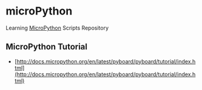 # microPython
Learning [MicroPython](http://micropython.org) Scripts Repository

## MicroPython Tutorial
* [http://docs.micropython.org/en/latest/pyboard/pyboard/tutorial/index.html](http://docs.micropython.org/en/latest/pyboard/pyboard/tutorial/index.html)


